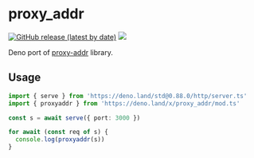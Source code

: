# proxy_addr

[![GitHub release (latest by date)][releases]][releases-page] [![][docs-badge]][docs]

Deno port of [proxy-addr](https://github.com/jshttp/proxy-addr/blob/master/index.js) library.

## Usage

```ts
import { serve } from 'https://deno.land/std@0.88.0/http/server.ts'
import { proxyaddr } from 'https://deno.land/x/proxy_addr/mod.ts'

const s = await serve({ port: 3000 })

for await (const req of s) {
  console.log(proxyaddr(s))
}
```

[license]: https://github.com/deno-libs/proxy_addr/blob/master/LICENSE
[releases]: https://img.shields.io/github/v/release/deno-libs/proxy_addr?style=flat-square
[docs-badge]: https://img.shields.io/github/v/release/deno-libs/proxy_addr?color=yellow&label=Documentation&logo=deno&style=flat-square
[docs]: https://doc.deno.land/https/deno.land/x/proxy_addr/mod.ts
[releases-page]: https://github.com/deno-libs/proxy_addr/releases
